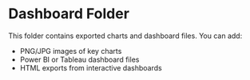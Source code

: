 # Dashboard Folder

This folder contains exported charts and dashboard files. You can add:
- PNG/JPG images of key charts
- Power BI or Tableau dashboard files
- HTML exports from interactive dashboards 